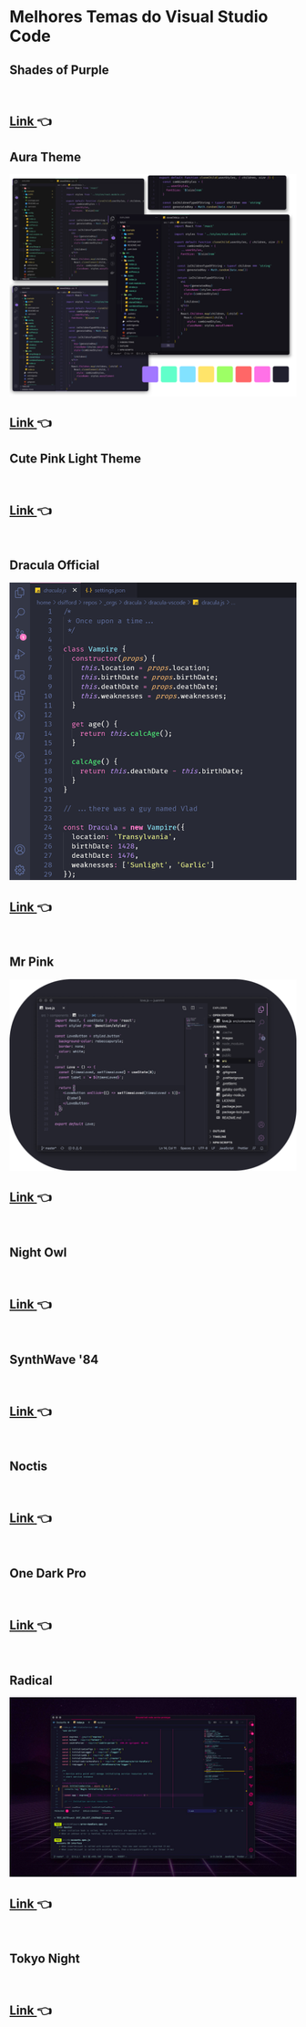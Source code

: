 <h1>Melhores Temas do Visual Studio Code</h1>

<h2>Shades of Purple</h2>
<img src="https://raw.githubusercontent.com/ahmadawais/shades-of-purple-vscode/master/images/1_sop.gif" alt="">
<h2><a href="https://marketplace.visualstudio.com/items?itemName=ahmadawais.shades-of-purple">Link </a>👈</h2>
<h2>Aura Theme</h2>
<img src="https://github.com/daltonmenezes/assets/blob/master/images/aura-theme/aura-vscode-preview.png?raw=true" alt="">
<h2><a href="https://marketplace.visualstudio.com/items?itemName=DaltonMenezes.aura-theme">Link </a>👈</h2>

<h2>Cute Pink Light Theme</h2>
<img src="https://gitlab.com/WebFreak001/cute-vscode/-/raw/master/preview.png" alt="">
<h2><a href="https://marketplace.visualstudio.com/items?itemName=webfreak.cute-theme">Link </a>👈</h2>
<br>

<h2>Dracula Official</h2>
<img src="https://raw.githubusercontent.com/dracula/visual-studio-code/master/screenshot.png" alt="">
<h2><a href="https://marketplace.visualstudio.com/items?itemName=dracula-theme.theme-dracula">Link </a>👈</h2>
<br>

<h2>Mr Pink</h2>
<img src="https://raw.githubusercontent.com/juanmnl/vs-mr-pink/master/screenshots/main.png" alt="">
<h2><a href="https://marketplace.visualstudio.com/items?itemName=juanmnl.vscode-theme-mr-pink">Link </a>👈</h2>
<br>

<h2>Night Owl</h2>
<img src="https://github.com/sdras/night-owl-vscode-theme/raw/master/first-screen.jpg" alt="">
<h2><a href="https://marketplace.visualstudio.com/items?itemName=sdras.night-owl">Link </a>👈</h2>
<br>

<h2>SynthWave '84</h2>
<img src="https://github.com/robb0wen/synthwave-vscode/raw/master/theme.jpg" alt="">
<h2><a href="https://marketplace.visualstudio.com/items?itemName=RobbOwen.synthwave-vscode">Link </a>👈</h2>
<br>

<h2>Noctis</h2>
<img src="https://github.com/liviuschera/noctis/raw/master/images/NoctisUva.png" alt="">
<h2><a href="https://marketplace.visualstudio.com/items?itemName=liviuschera.noctis">Link </a>👈</h2>
<br>

<h2>One Dark Pro</h2>
<img src="https://cdn.jsdelivr.net/gh/binaryify/onedark-pro/screenshots/normal.png" alt="">
<h2><a href="https://marketplace.visualstudio.com/items?itemName=zhuangtongfa.Material-theme">Link </a>👈</h2>
<br>

<h2>Radical</h2>
<img src="https://raw.githubusercontent.com/DHedgecock/radical-vscode/master/assets/editor.jpg" alt="">
<h2><a href="https://marketplace.visualstudio.com/items?itemName=dhedgecock.radical-vscode">Link </a>👈</h2>
<br>

<h2>Tokyo Night</h2>
<img src="https://raw.githubusercontent.com/enkia/tokyo-night-vscode-theme/master/static/ss_tokyo_night.png" alt="">
<h2><a href="https://marketplace.visualstudio.com/items?itemName=enkia.tokyo-night">Link </a>👈</h2>
